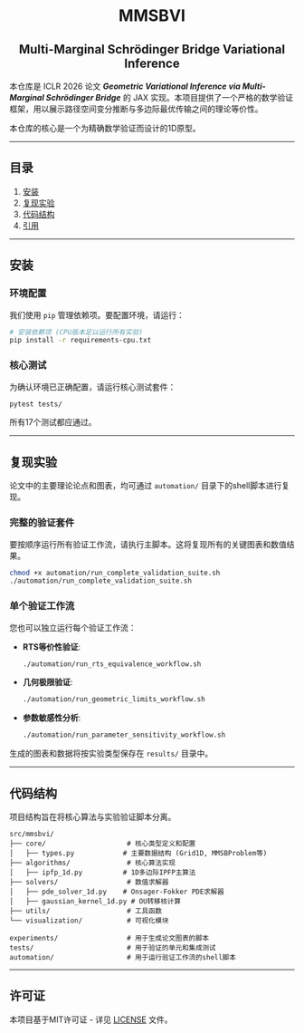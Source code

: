 <div align="center">
<h1>MMSBVI</h1>
<h2>Multi-Marginal Schrödinger Bridge Variational Inference</h2>
</div>

本仓库是 ICLR 2026 论文 ***Geometric Variational Inference via Multi-Marginal Schrödinger Bridge*** 的 JAX 实现。本项目提供了一个严格的数学验证框架，用以展示路径空间变分推断与多边际最优传输之间的理论等价性。

本仓库的核心是一个为精确数学验证而设计的1D原型。

---

## 目录

1. [安装](#安装)
2. [复现实验](#复现实验)
3. [代码结构](#代码结构)
4. [引用](#引用)

---

## 安装

### 环境配置
我们使用 `pip` 管理依赖项。要配置环境，请运行：

```bash
# 安装依赖项 (CPU版本足以运行所有实验)
pip install -r requirements-cpu.txt
```

### 核心测试
为确认环境已正确配置，请运行核心测试套件：

```bash
pytest tests/
```
所有17个测试都应通过。

---

## 复现实验

论文中的主要理论论点和图表，均可通过 `automation/` 目录下的shell脚本进行复现。

### 完整的验证套件

要按顺序运行所有验证工作流，请执行主脚本。这将复现所有的关键图表和数值结果。

```bash
chmod +x automation/run_complete_validation_suite.sh
./automation/run_complete_validation_suite.sh
```

### 单个验证工作流

您也可以独立运行每个验证工作流：

- **RTS等价性验证**:
  ```bash
  ./automation/run_rts_equivalence_workflow.sh
  ```
- **几何极限验证**:
  ```bash
  ./automation/run_geometric_limits_workflow.sh
  ```
- **参数敏感性分析**:
  ```bash
  ./automation/run_parameter_sensitivity_workflow.sh
  ```

生成的图表和数据将按实验类型保存在 `results/` 目录中。

---

## 代码结构

项目结构旨在将核心算法与实验验证脚本分离。

```
src/mmsbvi/
├── core/                    # 核心类型定义和配置
│   ├── types.py            # 主要数据结构 (Grid1D, MMSBProblem等)
├── algorithms/              # 核心算法实现
│   ├── ipfp_1d.py          # 1D多边际IPFP主算法
├── solvers/                 # 数值求解器
│   ├── pde_solver_1d.py    # Onsager-Fokker PDE求解器
│   ├── gaussian_kernel_1d.py # OU转移核计算
├── utils/                   # 工具函数
└── visualization/           # 可视化模块

experiments/                 # 用于生成论文图表的脚本
tests/                       # 用于验证的单元和集成测试
automation/                  # 用于运行验证工作流的shell脚本
```

---

## 许可证

本项目基于MIT许可证 - 详见 [LICENSE](LICENSE) 文件。